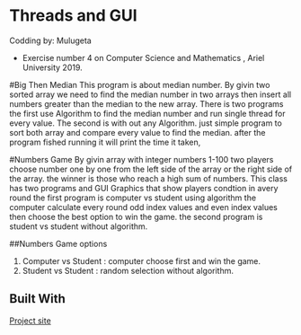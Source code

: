 # Threads and GUI
Codding by: Mulugeta
* Exercise number 4 on Computer Science and Mathematics , Ariel University 2019.

#Big Then Median 
This program is about median number.
By givin two sorted array we need to find the median number in two arrays
then insert all numbers greater than the median to the new array.
There is two programs the first use Algorithm to find the median number
and run single thread for every value.
The second is with out any Algorithm. just simple program to sort both array
and compare every value to find the median.
after the program fished running it will print the time it taken,

#Numbers Game
By givin array with integer numbers 1-100
two players choose number one by one from the left side of the array
or the right side of the array.
the winner is those who reach a high sum of numbers.
This class has two programs and GUI  Graphics that show players condtion in avery round
the first program is  computer vs student using algorithm
the computer calculate every round odd index values and even index values
then choose the best option to win the game.
the second program is student vs student without algorithm.

##Numbers Game options
1) Computer vs Student : computer choose first and win the game.
2) Student vs Student : random selection without algorithm.

## Built With
 [Project site](https://github.com/mulugetaf/oopEx4)
 
